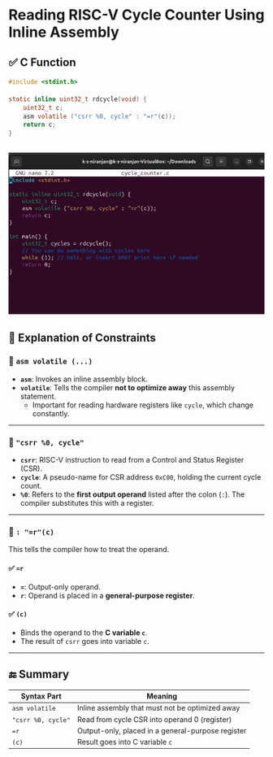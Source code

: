 # Reading RISC-V Cycle Counter Using Inline Assembly

## ✅ C Function

```c
#include <stdint.h>

static inline uint32_t rdcycle(void) {
    uint32_t c;
    asm volatile ("csrr %0, cycle" : "=r"(c));
    return c;
}
```
![Output Code](Resources/cycle_counter.png)
---

## 🧠 Explanation of Constraints

### 🔹 `asm volatile (...)`

- **`asm`**: Invokes an inline assembly block.
- **`volatile`**: Tells the compiler **not to optimize away** this assembly statement.
  - Important for reading hardware registers like `cycle`, which change constantly.

---

### 🔹 `"csrr %0, cycle"`

- **`csrr`**: RISC-V instruction to read from a Control and Status Register (CSR).
- **`cycle`**: A pseudo-name for CSR address `0xC00`, holding the current cycle count.
- **`%0`**: Refers to the **first output operand** listed after the colon (`:`). The compiler substitutes this with a register.

---

### 🔹 `: "=r"(c)`

This tells the compiler how to treat the operand.

#### ✅ `=r`
- **`=`**: Output-only operand.
- **`r`**: Operand is placed in a **general-purpose register**.

#### ✅ `(c)`
- Binds the operand to the **C variable `c`**.
- The result of `csrr` goes into variable `c`.

---

## 🔚 Summary

| Syntax Part          | Meaning |
|----------------------|---------|
| `asm volatile`       | Inline assembly that must not be optimized away |
| `"csrr %0, cycle"`   | Read from cycle CSR into operand 0 (register) |
| `=r`                 | Output-only, placed in a general-purpose register |
| `(c)`                | Result goes into C variable `c` |

